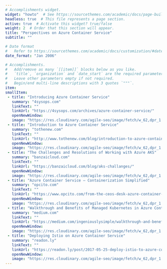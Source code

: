 ```yaml
---
# Accomplishments widget.
widget: "howto"  # See https://sourcethemes.com/academic/docs/page-builder/
headless: true  # This file represents a page section.
active: true  # Activate this widget? true/false
weight: 2  # Order that this section will appear.
title: "Perspectives on Azure Container Service"
subtitle: ""

# Date format
#   Refer to https://sourcethemes.com/academic/docs/customization/#date-format
date_format: "Jan 2006"

# Accomplishments.
#   Add/remove as many `[[item]]` blocks below as you like.
#   `title`, `organization` and `date_start` are the required parameters.
#   Leave other parameters empty if not required.
#   Begin/end multi-line descriptions with 3 quotes `"""`.
item: 
smallItem: 
 - title: "Introducing Azure Container Service"
   summary: "4sysops.com"
   linkText: ""
   linkUrl: "https://4sysops.com/archives/azure-container-service/" 
   openNewWindow: 
   image: "https://res.cloudinary.com/agile-seo/image/fetch/w_62,dpr_1.0,d_blank_am8gzx.png/https%3A%2F%2Flogo.clearbit.com%2F4sysops.com%3Fsize%3D250"  
 - title: "Introduction to Azure Container Service"
   summary: "tothenew.com"
   linkText: ""
   linkUrl: "http://www.tothenew.com/blog/introduction-to-azure-container-service/" 
   openNewWindow: 
   image: "https://res.cloudinary.com/agile-seo/image/fetch/w_62,dpr_1.0,d_blank_am8gzx.png/https%3A%2F%2Flogo.clearbit.com%2Ftothenew.com%3Fsize%3D250"  
 - title: "The Challenges and Resolutions of Working with Azure AKS"
   summary: "banzaicloud.com"
   linkText: ""
   linkUrl: "https://banzaicloud.com/blog/aks-challanges/" 
   openNewWindow: 
   image: "https://res.cloudinary.com/agile-seo/image/fetch/w_62,dpr_1.0,d_blank_am8gzx.png/https%3A%2F%2Flogo.clearbit.com%2Fbanzaicloud.com%3Fsize%3D250"  
 - title: "Azure Container Service – Containerization Simplified"
   summary: "opcito.com"
   linkText: ""
   linkUrl: "https://www.opcito.com/from-the-ceos-desk-azure-container-service-containerization-simplified/" 
   openNewWindow: 
   image: "https://res.cloudinary.com/agile-seo/image/fetch/w_62,dpr_1.0,d_blank_am8gzx.png/https%3A%2F%2Flogo.clearbit.com%2Fopcito.com%3Fsize%3D250"  
 - title: "Walkthrough and Benefits of Managed Kubernetes in Azure Container Service"
   summary: "medium.com"
   linkText: ""
   linkUrl: "https://medium.com/ingeniouslysimple/walkthrough-and-benefits-of-managed-kubernetes-in-azure-azure-container-service-aks-45168667920c" 
   openNewWindow: 
   image: "https://res.cloudinary.com/agile-seo/image/fetch/w_62,dpr_1.0,d_blank_am8gzx.png/https%3A%2F%2Flogo.clearbit.com%2Fmedium.com%3Fsize%3D250"  
 - title: "Deploying Istio on Azure Container Service"
   summary: "readon.ly"
   linkText: ""
   linkUrl: "https://readon.ly/post/2017-05-25-deploy-istio-to-azure-container-service/" 
   openNewWindow: 
   image: "https://res.cloudinary.com/agile-seo/image/fetch/w_62,dpr_1.0,d_blank_am8gzx.png/https%3A%2F%2Flogo.clearbit.com%2Freadon.ly%3Fsize%3D250"  
---
```



